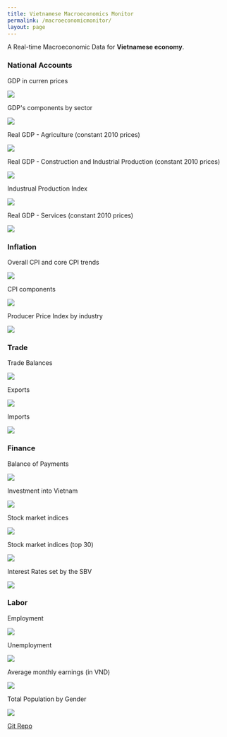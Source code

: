 ```yaml
---
title: Vietnamese Macroeconomics Monitor
permalink: /macroeconomicmonitor/
layout: page
---
```


A Real-time Macroeconomic Data for **Vietnamese economy**.

### National Accounts

GDP in curren prices

![](https://github.com/thanhqtran/gso-macro-monitor/blob/bb60f0364e2c355ec115a2b361eac866b9030c76/generated_gif/gdp_na.gif?raw=true)

GDP's components by sector

![](https://github.com/thanhqtran/gso-macro-monitor/blob/bb60f0364e2c355ec115a2b361eac866b9030c76/generated_gif/gdp_sector.gif?raw=true)

Real GDP - Agriculture (constant 2010 prices)

![](https://github.com/thanhqtran/gso-macro-monitor/blob/06134b9696a37970965c8506b4fa2c99214f1b43/generated_gif/Real%20GDP%20Agriculture.gif?raw=true)

Real GDP - Construction and Industrial Production (constant 2010 prices)

![](https://github.com/thanhqtran/gso-macro-monitor/blob/06134b9696a37970965c8506b4fa2c99214f1b43/generated_gif/Real%20GDP%20Construction%20and%20Industry.gif?raw=true)

Industrual Production Index

![](https://github.com/thanhqtran/gso-macro-monitor/blob/bb60f0364e2c355ec115a2b361eac866b9030c76/generated_gif/iip.gif?raw=true)

Real GDP - Services (constant 2010 prices)

![](https://github.com/thanhqtran/gso-macro-monitor/blob/06134b9696a37970965c8506b4fa2c99214f1b43/generated_gif/Real%20GDP%20Services.gif?raw=true)

### Inflation

Overall CPI and core CPI trends

![](https://github.com/thanhqtran/gso-macro-monitor/blob/06134b9696a37970965c8506b4fa2c99214f1b43/generated_gif/cpi.gif?raw=true)

CPI components

![](https://github.com/thanhqtran/gso-macro-monitor/blob/06134b9696a37970965c8506b4fa2c99214f1b43/generated_gif/CPI%20Components.gif?raw=true)

Producer Price Index by industry

![](https://github.com/thanhqtran/gso-macro-monitor/blob/e6f7f79cc8dc0436e018b90a3bd2b8f57925e892/generated_gif/Producer%20Price%20Index.gif?raw=true)

### Trade

Trade Balances

![](https://github.com/thanhqtran/gso-macro-monitor/blob/e6f7f79cc8dc0436e018b90a3bd2b8f57925e892/generated_gif/trade.gif?raw=true)

Exports

![](https://github.com/thanhqtran/gso-macro-monitor/blob/e6f7f79cc8dc0436e018b90a3bd2b8f57925e892/generated_gif/Export.gif?raw=true)

Imports

![](https://github.com/thanhqtran/gso-macro-monitor/blob/e6f7f79cc8dc0436e018b90a3bd2b8f57925e892/generated_gif/Import.gif?raw=true)

### Finance

Balance of Payments

![](https://github.com/thanhqtran/gso-macro-monitor/blob/80ecd1bcad344dcc460d4053da2aa5e41274e7c1/generated_gif/BOP.gif?raw=true)

Investment into Vietnam

![](https://github.com/thanhqtran/gso-macro-monitor/blob/eeae7985b6c4b4b43580298742caa7b1d30ea6c3/generated_gif/Investment.gif?raw=true)

Stock market indices

![](https://github.com/thanhqtran/gso-macro-monitor/blob/eeae7985b6c4b4b43580298742caa7b1d30ea6c3/generated_gif/Stock%20Main%20Indices.gif?raw=true)

Stock market indices (top 30)

![](https://github.com/thanhqtran/gso-macro-monitor/blob/eeae7985b6c4b4b43580298742caa7b1d30ea6c3/generated_gif/Stock%20Main%20Indices%20Top%2030.gif?raw=true)

Interest Rates set by the SBV

![](https://github.com/thanhqtran/gso-macro-monitor/blob/80ecd1bcad344dcc460d4053da2aa5e41274e7c1/generated_gif/Interest%20Rates.gif?raw=true)

### Labor

Employment

![](https://github.com/thanhqtran/gso-macro-monitor/blob/80ecd1bcad344dcc460d4053da2aa5e41274e7c1/generated_gif/Employment.gif?raw=true)

Unemployment

![](https://github.com/thanhqtran/gso-macro-monitor/blob/80ecd1bcad344dcc460d4053da2aa5e41274e7c1/generated_gif/Unemployment.gif?raw=true)

Average monthly earnings (in VND)

![](https://github.com/thanhqtran/gso-macro-monitor/blob/80ecd1bcad344dcc460d4053da2aa5e41274e7c1/generated_gif/Earnings.gif?raw=true)

Total Population by Gender

![](https://github.com/thanhqtran/gso-macro-monitor/blob/dc9834e2fb5c8508a458d1ba69386016f57a347d/generated_gif/Population.gif?raw=true)


[Git Repo](https://github.com/thanhqtran/gso-macro-monitor)